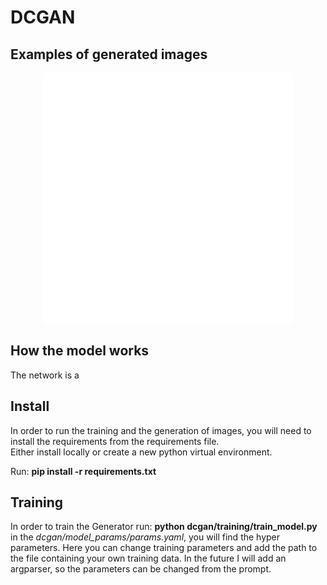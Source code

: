 # DCGAN

## Examples of generated images
<div align="center">
    <img src="generated_images.svg" width="400" height="400" alt="css-in-readme">
</div>

## How the model works
The network is a 

## Install 
In order to run the training and the generation of images, you will need to install the requirements from the requirements file.  
Either install locally or create a new python virtual environment. 

Run: **pip install -r requirements.txt**

## Training
In order to train the Generator run: **python dcgan/training/train_model.py**  
in the *dcgan/model_params/params.yaml*, you will find the hyper parameters. Here you can change training parameters and add the path to the file containing your own training data. In the future I will add an argparser, so the parameters can be changed from the prompt.



